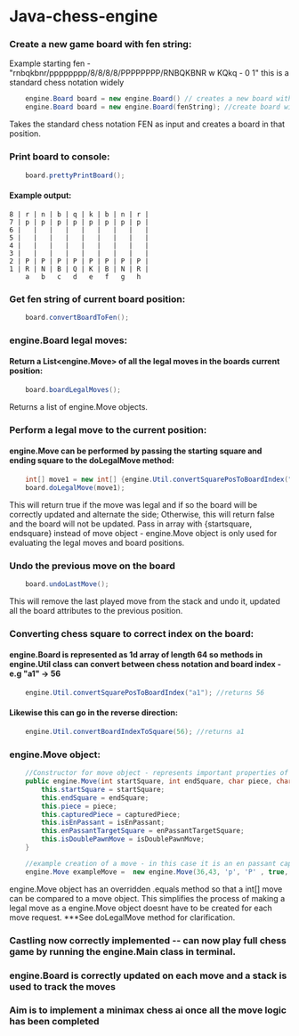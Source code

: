 # Java-chess-engine

### Create a new game board with fen string:
Example starting fen - "rnbqkbnr/pppppppp/8/8/8/8/PPPPPPPP/RNBQKBNR w KQkq - 0 1" this is a standard chess notation widely
```java
    engine.Board board = new engine.Board() // creates a new board with the starting chess FEN
    engine.Board board = new engine.Board(fenString); //create board with custom FEN
```
Takes the standard chess notation FEN as input and creates a board in that position.


### Print board to console:

```java
    board.prettyPrintBoard();
```
#### Example output:
```
8 | r | n | b | q | k | b | n | r |
7 | p | p | p | p | p | p | p | p | 
6 |   |   |   |   |   |   |   |   | 
5 |   |   |   |   |   |   |   |   |
4 |   |   |   |   |   |   |   |   |
3 |   |   |   |   |   |   |   |   |
2 | P | P | P | P | P | P | P | P |
1 | R | N | B | Q | K | B | N | R |
    a   b   c   d   e   f   g   h
```

### Get fen string of current board position:
```java
    board.convertBoardToFen();
```

### engine.Board legal moves:

#### Return a List<engine.Move> of all the legal moves in the boards current position:
```java
    board.boardLegalMoves();
```
Returns a list of engine.Move objects.

### Perform a legal move to the current position:
#### engine.Move can be performed by passing the starting square and ending square to the doLegalMove method:
```java 
    int[] move1 = new int[] {engine.Util.convertSquarePosToBoardIndex("a2"), engine.Util.convertSquarePosToBoardIndex("a4")};
    board.doLegalMove(move1);
```
This will return true if the move was legal  and if so the board will be correctly updated and alternate the side;
Otherwise, this will return false and the board will not be updated.
Pass in array with {startsquare, endsquare} instead of move object - engine.Move object is only used for evaluating the legal moves and board positions.

### Undo the previous move on the board
```java
    board.undoLastMove();
```
This will remove the last played move from the stack and undo it, updated all the board attributes to the previous position.

### Converting chess square to correct index on the board:
#### engine.Board is represented as  1d array of length 64 so methods in engine.Util class can convert between chess notation and board index - e.g "a1" -> 56
```java
    engine.Util.convertSquarePosToBoardIndex("a1"); //returns 56
```
#### Likewise this can go in the reverse direction:
```java 
    engine.Util.convertBoardIndexToSquare(56); //returns a1
```

### engine.Move object:

```java
    //Constructor for move object - represents important properties of a move so that the move can be undone when removed from move stack
    public engine.Move(int startSquare, int endSquare, char piece, char capturedPiece, boolean isEnPassant, int enPassantTargetSquare, boolean isDoublePawnMove){
        this.startSquare = startSquare;
        this.endSquare = endSquare;
        this.piece = piece;
        this.capturedPiece = capturedPiece;
        this.isEnPassant = isEnPassant;
        this.enPassantTargetSquare = enPassantTargetSquare;
        this.isDoublePawnMove = isDoublePawnMove;
    }

    //example creation of a move - in this case it is an en passant capture move
    engine.Move exampleMove =  new engine.Move(36,43, 'p', 'P' , true, board.getEnPassantTargetSquare(), false);
```
engine.Move object has an overridden .equals method so that a int[] move can be compared to a move object. This simplifies the process of making a legal move as a engine.Move object doesnt have to be created for each move request.
***See doLegalMove method for clarification.

### Castling now correctly implemented -- can now play full chess game by running the engine.Main class in terminal.
### engine.Board is correctly updated on each move and a stack is used to track the moves
### Aim is to implement a minimax chess ai once all the move logic has been completed